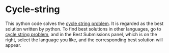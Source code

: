 # Cycle-string
This python code solves the [cycle string problem](https://www.hackerearth.com/problem/algorithm/cycle-string/). It is regarded as the best solution written by python. To find best solutions in other languages, go to [cycle string problem](https://www.hackerearth.com/problem/algorithm/cycle-string/), and in the Best Submissions panel, which is on the right, select the language you like, and the corresponding best solution will appear.
